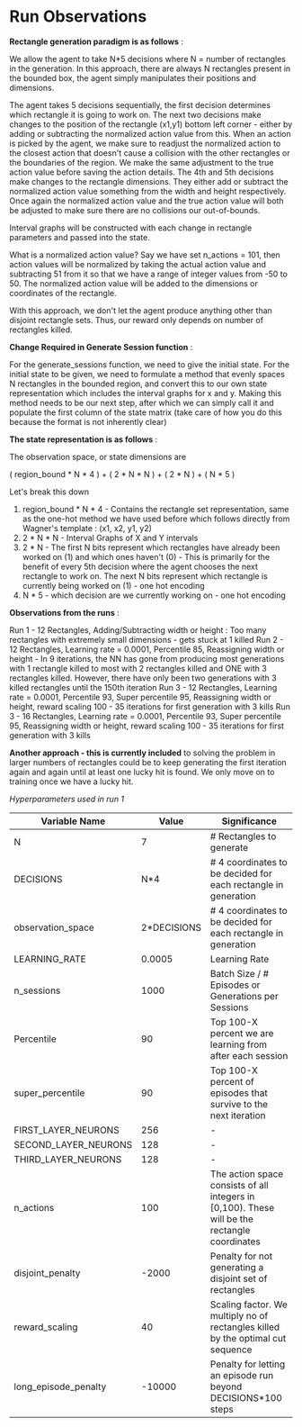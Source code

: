 # Run Observations

**Rectangle generation paradigm is as follows** :

We allow the agent to take N*5 decisions where N = number of rectangles in the generation. In this approach, there are always N rectangles present in the bounded box, the agent simply manipulates their positions and dimensions. 

The agent takes 5 decisions sequentially, the first decision determines which rectangle it is going to work on. The next two decisions make changes to the position of the rectangle (x1,y1) bottom left corner - either by adding or subtracting the normalized action value from this. When an action is picked by the agent, we make sure to readjust the normalized action to the closest action that doesn't cause a collision with the other rectangles or the boundaries of the region. We make the same adjustment to the true action value before saving the action details. The 4th and 5th decisions make changes to the rectangle dimensions. They either add or subtract the normalized action value something from the width and height respectively. Once again the normalized action value and the true action value will both be adjusted to make sure there are no collisions our out-of-bounds.

Interval graphs will be constructed with each change in rectangle parameters and passed into the state. 

What is a normalized action value? Say we have set n_actions = 101, then action values will be normalized by taking the actual action value and subtracting 51 from it so that we have a range of integer values from -50 to 50. The normalized action value will be added to the dimensions or coordinates of the rectangle.

With this approach, we don't let the agent produce anything other than disjoint rectangle sets. Thus, our reward only depends on number of rectangles killed.

**Change Required in Generate Session function** :

For the generate_sessions function, we need to give the initial state. For the initial state to be given, we need to formulate a method that evenly spaces N rectangles in the bounded region, and convert this to our own state representation which includes the interval graphs for x and y. Making this method needs to be our next step, after which we can simply call it and populate the first column of the state matrix (take care of how you do this because the format is not inherently clear) 

**The state representation is as follows** :

The observation space, or state dimensions are 

( region_bound * N * 4 ) + ( 2 * N * N ) + ( 2 * N ) + ( N * 5 )

Let's break this down

1. region_bound * N * 4 - Contains the rectangle set representation, same as the one-hot method we have used before which follows directly from Wagner's template : (x1, x2, y1, y2)
2. 2 * N * N - Interval Graphs of X and Y intervals
3. 2 * N - The first N bits represent which rectangles have already been worked on (1) and which ones haven't (0) - This is primarily for the benefit of every 5th decision where the agent chooses the next rectangle to work on. The next N bits represent which rectangle is currently being worked on (1) - one hot encoding
4. N * 5 - which decision are we currently working on - one hot encoding

**Observations from the runs** :

Run 1 - 12 Rectangles, Adding/Subtracting width or height : Too many rectangles with extremely small dimensions - gets stuck at 1 killed
Run 2 - 12 Rectangles, Learning rate = 0.0001, Percentile 85, Reassigning width or height - In 9 iterations, the NN has gone from producing most generations with 1 rectangle killed to most with 2 rectangles killed and ONE with 3 rectangles killed. However, there have only been two generations with 3 killed rectangles until the 150th iteration
Run 3 - 12 Rectangles, Learning rate = 0.0001, Percentile 93, Super percentile 95, Reassigning width or height, reward scaling 100 - 35 iterations for first generation with 3 kills
Run 3 - 16 Rectangles, Learning rate = 0.0001, Percentile 93, Super percentile 95, Reassigning width or height, reward scaling 100 - 35 iterations for first generation with 3 kills

**Another approach - this is currently included** to solving the problem in larger numbers of rectangles could be to keep generating the first iteration again and again until at least one lucky hit is found. We only move on to training once we have a lucky hit.

*Hyperparameters used in run 1*

| Variable Name | Value | Significance |
|--|--|--|
| N | 7 | # Rectangles to generate |
| DECISIONS | N*4 | # 4 coordinates to be decided for each rectangle in generation |
 observation_space |  2*DECISIONS | # 4 coordinates to be decided for each rectangle in generation |
| LEARNING_RATE | 0.0005 | Learning Rate |
| n_sessions | 1000 | Batch Size / # Episodes or Generations per Sessions |
| Percentile | 90 | Top 100-X percent we are learning from after each session |
| super_percentile | 90 | Top 100-X percent of episodes that survive to the next iteration |
| FIRST_LAYER_NEURONS | 256 | - |
| SECOND_LAYER_NEURONS | 128 | - |
| THIRD_LAYER_NEURONS  | 128 | - |
| n_actions | 100 | The action space consists of all integers in [0,100). These will be the rectangle coordinates |
| disjoint_penalty | -2000 | Penalty for not generating a disjoint set of rectangles |  
| reward_scaling | 40 | Scaling factor. We multiply no of rectangles killed by the optimal cut sequence |
| long_episode_penalty | -10000 | Penalty for letting an episode run beyond DECISIONS*100 steps |

